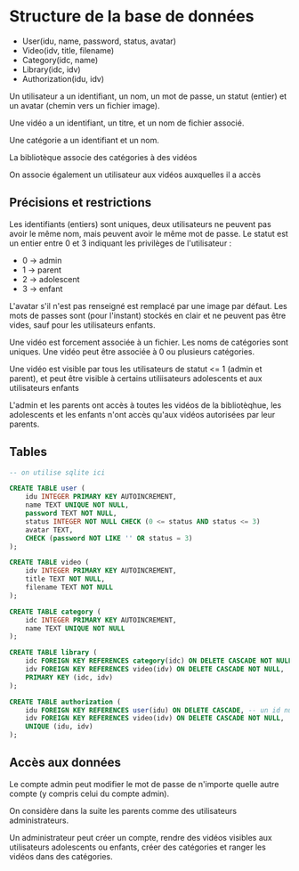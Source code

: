 # Structure de la base de données

- User(idu, name, password, status, avatar)
- Video(idv, title, filename)
- Category(idc, name)
- Library(idc, idv)
- Authorization(idu, idv)

Un utilisateur a un identifiant, un nom, un mot de passe, un statut (entier) et un avatar (chemin vers un fichier image).

Une vidéo a un identifiant, un titre, et un nom de fichier associé.

Une catégorie a un identifiant et un nom.

La bibliotèque associe des catégories à des vidéos

On associe également un utilisateur aux vidéos auxquelles il a accès

## Précisions et restrictions

Les identifiants (entiers) sont uniques, deux utilisateurs ne peuvent pas avoir le même nom, mais peuvent avoir le même mot de passe. Le statut est un entier entre 0 et 3 indiquant les privilèges de l'utilisateur :
- 0 -> admin
- 1 -> parent
- 2 -> adolescent
- 3 -> enfant

L'avatar s'il n'est pas renseigné est remplacé par une image par défaut. Les mots de passes sont (pour l'instant) stockés en clair et ne peuvent pas être vides, sauf pour les utilisateurs enfants.

Une vidéo est forcement associée à un fichier. Les noms de catégories sont uniques. Une vidéo peut être associée à 0 ou plusieurs catégories.

Une vidéo est visible par tous les utilisateurs de statut <= 1 (admin et parent), et peut être visible à certains utiliisateurs adolescents et aux utilisateurs enfants

L'admin et les parents ont accès à toutes les vidéos de la bibliotèqhue, les adolescents et les enfants n'ont accès qu'aux vidéos autorisées par leur parents.

## Tables

```sql
-- on utilise sqlite ici

CREATE TABLE user (
    idu INTEGER PRIMARY KEY AUTOINCREMENT,
    name TEXT UNIQUE NOT NULL,
    password TEXT NOT NULL,
    status INTEGER NOT NULL CHECK (0 <= status AND status <= 3)
    avatar TEXT,
    CHECK (password NOT LIKE '' OR status = 3)
);

CREATE TABLE video (
    idv INTEGER PRIMARY KEY AUTOINCREMENT,
    title TEXT NOT NULL,
    filename TEXT NOT NULL
);

CREATE TABLE category (
    idc INTEGER PRIMARY KEY AUTOINCREMENT,
    name TEXT UNIQUE NOT NULL
);

CREATE TABLE library (
    idc FOREIGN KEY REFERENCES category(idc) ON DELETE CASCADE NOT NULL,
    idv FOREIGN KEY REFERENCES video(idv) ON DELETE CASCADE NOT NULL,
    PRIMARY KEY (idc, idv)
);

CREATE TABLE authorization (
    idu FOREIGN KEY REFERENCES user(idu) ON DELETE CASCADE, -- un id null indique que la vidéo est accessible aux utilisateurs enfants
    idv FOREIGN KEY REFERENCES video(idv) ON DELETE CASCADE NOT NULL,
    UNIQUE (idu, idv)
);
```

## Accès aux données

Le compte admin peut modifier le mot de passe de n'importe quelle autre compte (y compris celui du compte admin).

On considère dans la suite les parents comme des utilisateurs administrateurs.

Un administrateur peut créer un compte, rendre des vidéos visibles aux utilisateurs adolescents ou enfants, créer des catégories et ranger les vidéos dans des catégories.

